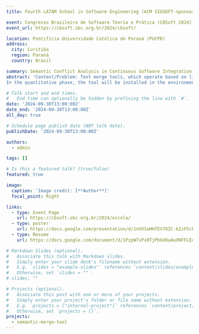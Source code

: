 ```yaml
---
title: Fourth LATAM School in Software Engineering (ACM SIGSOFT-sponsored)

event: Congresso Brasileiro de Software Teoria e Prática (CBSoft 2024)
event_url: https://cbsoft.sbc.org.br/2024/cbsoft/

location: Pontifícia Universidade Católica do Paraná (PUCPR)
address:
  city: Curitiba
  region: Paraná
  country: Brasil

summary: Semantic Conflict Analysis in Continuous Software Integration with Semantic Merging Tool
abstract: 'Context/Problem: Text merge tools, which operate based on lines of code, identify conflicts when merging two versions that apply changes to the same or consecutive lines, this is not the only problem when integrating the code of two developers. Due to the limitation of considering only the combination of lines, textual merge tools cannot detect incompatible changes that occur in areas of the code separated by at least one line. Additionally, these current merge tools cannot identify dynamic semantic conflicts, which occur when a developers changes affect a state element accessed by another developers changed code, resulting in unexpected behavior during program execution. There are two main approaches to dealing with this problem: test generation and static analysis. Recently, in our research, we introduced the use of simplified static analyses, focused exclusively on the merged version of the code. However, this approach faces two significant challenges. First, these tools are restricted to identifying interferences that manifest within the same or subsequent methods, which may not adequately represent the complexity inherent in real systems. Second, their evaluation was predominantly conducted in open source environments, where direct human intervention in corporate contexts was not considered. Objectives: this study aims to propose improvements in static analyses, aiming at adapting them to operate with different entry points, in order to identify interferences in different areas of a system. Furthermore, the work presents an investigation into the use of simplified static analyzes to detect interference, with the participation of real developers in their work environments. Method: The research will be conducted in companies with developers using the tool in their daily workflows. The methodology will be divided into two phases: a quantitative one, based on the capture and analysis of logs, and a qualitative one, using forms and interviews with developers.
In the quantitative phase, the tool will be installed in the environments of participating companies for a predetermined period of time to capture detailed logs, including information on interference detection (quantity, types, precision, recall, accuracy), in addition to the execution time for each operation. of merge. After this, the data will be analyzed for the effectiveness of interference detection and tool performance. In the qualitative phase, questionnaires or interviews will be developed to collect feedback from developers on the acceptance and usability of the tool. The questionnaires will cover aspects such as ease of use, workflow integration and overall satisfaction. This way, we will have deeper insights into developers experiences and points of view. The results of the quantitative and qualitative analyzes will be combined to provide comprehensive insight into the effectiveness and performance of the semantic merge tool, as well as its acceptance and usability among developers in real development environments. The findings will be used to recommend improvements to the tool and suggest directions for future research. Expected Results: From this work, it is expected to enable the creation of an infrastructure that integrates the Git merge process to be implemented on developers machines in a corporate context, aiming to identify interferences between changes introduced by two different developers. We aim to apply our methodology in real work environments, with active developers in companies from different sectors, to integrate our tool directly into the workflows of these professionals, allowing us to capture detailed data during execution for a more accurate and comprehensive view of the use of the tool in practical scenarios. This approach will allow you to validate the effectiveness of static analysis in dynamic and complex contexts, as well as better understand developers needs and challenges. With this data, we will be able to generate informative and relevant reports, offering valuable insights for developers and research teams. Direct collaboration with professionals in the field will strengthen the validity of the approach and contribute to the advancement of knowledge and practices in detecting and resolving semantic conflicts in software projects.'

# Talk start and end times.
#   End time can optionally be hidden by prefixing the line with `#`.
date: '2024-09-30T13:00:00Z'
date_end: '2024-09-30T13:00:00Z'
all_day: true

# Schedule page publish date (NOT talk date).
publishDate: '2024-09-30T13:00:00Z'

authors:
  - admin

tags: []

# Is this a featured talk? (true/false)
featured: true

image:
  caption: 'Image credit: [**Author**]'
  focal_point: Right

links:
  - type: Event Page
    url: https://cbsoft.sbc.org.br/2024/escola/
  - type: poster
    url: https://docs.google.com/presentation/d/1nVVIwHHfEV78IC-k2zF5ckXK7_icRJAya8SL76bQlyA/edit?usp=sharing
  - type: Resume
    url: https://docs.google.com/document/d/1PzpW7sPx0TjPbkX8aAuXNFFLEoX2SE7Ck0YcHF2KIhs/edit?usp=sharing

# Markdown Slides (optional).
#   Associate this talk with Markdown slides.
#   Simply enter your slide deck's filename without extension.
#   E.g. `slides = "example-slides"` references `content/slides/example-slides.md`.
#   Otherwise, set `slides = ""`.
# slides: ""

# Projects (optional).
#   Associate this post with one or more of your projects.
#   Simply enter your project's folder or file name without extension.
#   E.g. `projects = ["internal-project"]` references `content/project/deep-learning/index.md`.
#   Otherwise, set `projects = []`.
projects:
  - semantic-merge-tool
---
```

